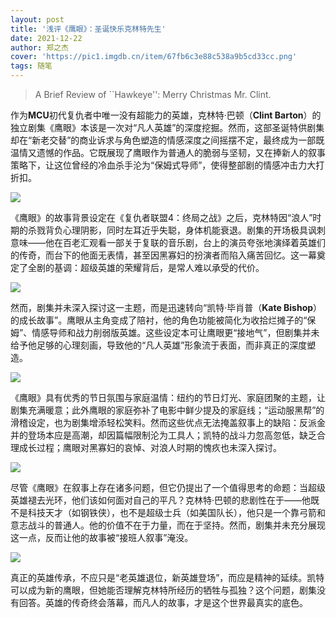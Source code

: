 ```yaml
---
layout: post
title: '浅评《鹰眼》：圣诞快乐克林特先生'
date: 2021-12-22
author: 郑之杰
cover: 'https://pic1.imgdb.cn/item/67fb6c3e88c538a9b5cd33cc.png'
tags: 随笔
---
```


> A Brief Review of ``Hawkeye'': Merry Christmas Mr. Clint.

作为**MCU**初代复仇者中唯一没有超能力的英雄，克林特·巴顿（**Clint Barton**）的独立剧集《鹰眼》本该是一次对“凡人英雄”的深度挖掘。然而，这部圣诞特供剧集却在“新老交替”的商业诉求与角色塑造的情感深度之间摇摆不定，最终成为一部既温情又遗憾的作品。它既展现了鹰眼作为普通人的脆弱与坚韧，又在捧新人的叙事策略下，让这位曾经的冷血杀手沦为“保姆式导师”，使得整部剧的情感冲击力大打折扣。

![](https://pic1.imgdb.cn/item/67fb6c3e88c538a9b5cd33cc.png)

《鹰眼》的故事背景设定在《复仇者联盟4：终局之战》之后，克林特因“浪人”时期的杀戮背负心理阴影，同时左耳近乎失聪，身体机能衰退。剧集的开场极具讽刺意味——他在百老汇观看一部关于复联的音乐剧，台上的演员夸张地演绎着英雄们的传奇，而台下的他面无表情，甚至因黑寡妇的扮演者而陷入痛苦回忆。这一幕奠定了全剧的基调：超级英雄的荣耀背后，是常人难以承受的代价。

![](https://pic1.imgdb.cn/item/67fb6d8088c538a9b5cd3782.png)

然而，剧集并未深入探讨这一主题，而是迅速转向“凯特·毕肖普（**Kate Bishop**）的成长故事”。鹰眼从主角变成了陪衬，他的角色功能被简化为收拾烂摊子的“保姆”、情感导师和战力削弱版英雄。这些设定本可让鹰眼更“接地气”，但剧集并未给予他足够的心理刻画，导致他的“凡人英雄”形象流于表面，而非真正的深度塑造。

![](https://pic1.imgdb.cn/item/67fb6c6488c538a9b5cd3476.png)

《鹰眼》具有优秀的节日氛围与家庭温情：纽约的节日灯光、家庭团聚的主题，让剧集充满暖意；此外鹰眼的家庭弥补了电影中鲜少提及的家庭线；“运动服黑帮”的滑稽设定，也为剧集增添轻松笑料。然而这些优点无法掩盖叙事上的缺陷：反派金并的登场本应是高潮，却因篇幅限制沦为工具人；凯特的战斗力忽高忽低，缺乏合理成长过程；鹰眼对黑寡妇的哀悼、对浪人时期的愧疚也未深入探讨。

![](https://pic1.imgdb.cn/item/67fb6e5a88c538a9b5cd395d.png)

尽管《鹰眼》在叙事上存在诸多问题，但它仍提出了一个值得思考的命题：当超级英雄褪去光环，他们该如何面对自己的平凡？克林特·巴顿的悲剧性在于——他既不是科技天才（如钢铁侠），也不是超级士兵（如美国队长），他只是一个靠弓箭和意志战斗的普通人。他的价值不在于力量，而在于坚持。然而，剧集并未充分展现这一点，反而让他的故事被“接班人叙事”淹没。

![](https://pic1.imgdb.cn/item/67fb6e3e88c538a9b5cd3907.png)

真正的英雄传承，不应只是“老英雄退位，新英雄登场”，而应是精神的延续。凯特可以成为新的鹰眼，但她能否理解克林特所经历的牺牲与孤独？这个问题，剧集没有回答。英雄的传奇终会落幕，而凡人的故事，才是这个世界最真实的底色。